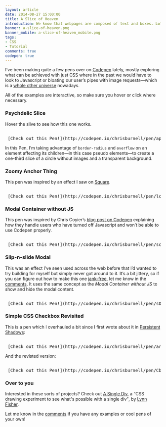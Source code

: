 ```yaml
---
layout: article
date: 2014-08-27 15:00:00
title: A Slice of Heaven
introduction: We know that webpages are composed of text and boxes. Lots and lots of boxes. But with the power and might of CSS3 we can do some fancy stuff that never used to be possible.
banner: a-slice-of-heaven.png
banner_mobile: a-slice-of-heaven_mobile.png
tags:
- CSS
- Tutorial
comments: true
codepen: true
---
```


I’ve been making quite a few pens over on [Codepen](http://codepen.io "Codepen") lately, mostly exploring what can be achieved with just CSS where in the past we would have to look to Javascript or bloating our user’s pipes with image requests—which is a [whole other universe](http://www.w3.org/html/wg/drafts/html/master/embedded-content.html#the-picture-element "The Picture Element") nowadays.

All of the examples are interactive, so make sure you hover or click where necessary.

### Psychdelic Slice

Hover the slive to see how this one works.

<pre class="codepen" data-height="350" data-type="result" data-href="apogK" data-user="chrisburnell" data-safe="true"> <code> </code> [Check out this Pen!](http://codepen.io/chrisburnell/pen/apogK) </pre>

In this Pen, I’m taking advantage of <code>border-radius</code> and <code>overflow</code> on an element affecting its children—in this case pseudo elements—to create a one-third slice of a circle without images and a transparent background.

### Zoomy Anchor Thing

This pen was inspired by an effect I saw on [Square](https://squareup.com#verticals "Square").

<pre class="codepen" data-height="350" data-type="result" data-href="lcEvB" data-user="chrisburnell" data-safe="true"> <code> </code> [Check out this Pen!](http://codepen.io/chrisburnell/pen/lcEvB) </pre>

### Modal Container without JS

This pen was inspired by Chris Coyier’s [blog post on Codepen](http://codepen.io/chriscoyier/blog/a-closeable-noscript-warning-modal "A Closeable Noscript Warning Modal") explaining how they handle users who have turned off Javascript and won’t be able to use Codepen properly.

<pre class="codepen" data-height="350" data-type="result" data-href="scyKF" data-user="chrisburnell" data-safe="true"> <code> </code> [Check out this Pen!](http://codepen.io/chrisburnell/pen/scyKF) </pre>

### Slip-n-slide Modal

This was an effect I’ve seen used across the web before that I’d wanted to try building for myself but simply never got around to it. It’s a bit jittery, so if you can figure out how to make this one [jank-free](http://jankfree.org/ "Jank Free"), let me know in the [comments](#comments). It uses the same concept as the *Modal Container without JS* to show and hide the modal content.

<pre class="codepen" data-height="630" data-type="result" data-href="sDBJk" data-user="chrisburnell" data-safe="true"> <code> </code> [Check out this Pen!](http://codepen.io/chrisburnell/pen/sDBJk) </pre>

### Simple CSS Checkbox Revisited

This is a pen which I overhauled a bit since I first wrote about it in [Persistent Shadows](/articles/persistent-shadows/ "Persistent Shadows"):

<pre class="codepen" data-height="250" data-type="result" data-href="arouk" data-user="chrisburnell" data-safe="true"> <code> </code> [Check out this Pen!](http://codepen.io/chrisburnell/pen/arouk) </pre>

And the revisted version:

<pre class="codepen" data-height="250" data-type="result" data-href="Cbiun" data-user="chrisburnell" data-safe="true"> <code> </code> [Check out this Pen!](http://codepen.io/chrisburnell/pen/Cbiun) </pre>

### Over to you

Interested in these sorts of projects? Check out [A Single Div](http://a.singlediv.com/ "A Single Div"), a <q>CSS drawing experiment to see what's possible with a single div</q>, by [Lynn Fisher](https://twitter.com/lynnandtonic "Lynn Fisher").

Let me know in the [comments](#comments) if you have any examples or cool pens of your own!
